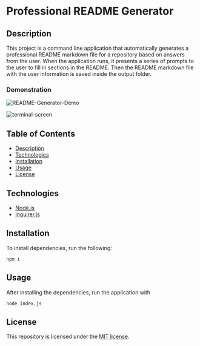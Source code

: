 # Professional README Generator

## Description

This project is a command line application that automatically generates a professional README markdown file for a repository based on answers from the user. When the application runs, it presents a series of prompts to the user to fill in sections in the README. Then the README markdown file with the user information is saved inside the output folder.

### Demonstration

![README-Generator-Demo](https://www.youtube.com/watch?v=Z-7ZTp6Snm8)

![terminal-screen](https://i.ibb.co/0s5fYQN/Screen-Shot-2022-01-17-at-1-27-32-PM.png)

## Table of Contents

* [Description](#description)
* [Technologies](#technologies)
* [Installation](#installation)
* [Usage](#usage)
* [License](#license)

## Technologies

* [Node.js](https://nodejs.org/)
* [Inquirer.js](https://www.npmjs.com/package/inquirer)

## Installation

To install dependencies, run the following:

`
npm i
`

## Usage

After installing the dependencies, run the application with 

`
node index.js
`

## License

This repository is licensed under the [MIT license](./LICENSE).
